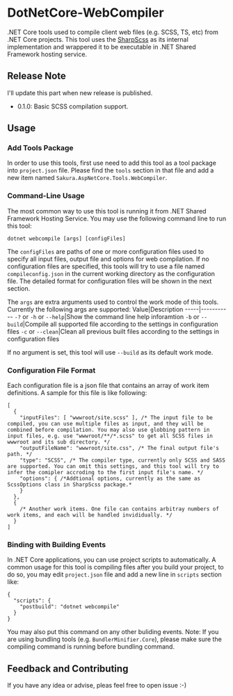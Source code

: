 # DotNetCore-WebCompiler
.NET Core tools used to compile client web files (e.g. SCSS, TS, etc) from .NET Core projects. This tool uses the [SharpScss](https://www.nuget.org/packages/SharpScss/) as its internal implementation and wrappered it to be executable in .NET Shared Framework hosting service.

## Release Note

I'll update this part when new release is published.

- 0.1.0: Basic SCSS compilation support.

## Usage

### Add Tools Package
In order to use this tools, first use need to add this tool as a tool package into `project.json` file. Please find the `tools` section in that file and add a new item named `Sakura.AspNetCore.Tools.WebCompiler`.

### Command-Line Usage
The most common way to use this tool is running it from .NET Shared Framework Hosting Service. You may use the following command line to run this tool:
```CMD
dotnet webcompile [args] [configFiles]
```
The `configFiles` are paths of one or more configuration files used to specify all input files, output file and options for web compilation. If no configuration files are specified, this tools will try to use a file named `compileconfig.json` in the current working directory as the configuration file. The detailed format for configuration files will be shown in the next section.  

The `args` are extra arguments used to control the work mode of this tools. Currently the following args are supported:
Value|Description
-----|-----------
`-?` or `-h` or `--help`|Show the command line help inforamtion
`-b` or `--build`|Compile all supported file according to the settings in configuration files
`-c` or `--clean`|Clean all previous built files according to the settings in configuration files

If no argument is set, this tool will use `--build` as its default work mode.

### Configuration File Format
Each configuration file is a json file that contains an array of work item definitions. A sample for this file is like following:
```JS
[
  {
    "inputFiles": [ "wwwroot/site.scss" ], /* The input file to be compiled, you can use multiple files as input, and they will be combined before compilation. You may also use globbing pattern in input files, e.g. use "wwwroot/**/*.scss" to get all SCSS files in wwwroot and its sub directory. */
    "outputFileName": "wwwroot/site.css", /* The final output file's path. */
    "type": "SCSS", /* The compiler type, currently only SCSS and SASS are supported. You can omit this settings, and this tool will try to infer the comipler accroding to the first input file's name. */
    "options": { /*Addtional options, currently as the same as ScssOptions class in SharpScss package.*
    }
  },
  {
    /* Another work items. One file can contains arbitray numbers of work items, and each will be handled invididually. */
  }
]
```

### Binding with Building Events
In .NET Core applications, you can use project scripts to automatically. A common usage for this tool is compiling files after you build your project, to do so, you may edit `project.json` file and add a new line in `scripts` section like:
```JS
{
  "scripts": {
    "postbuild": "dotnet webcompile"
  }
}
```
You may also put this command on any other buliding events. Note: If you are using bundling tools (e.g. `BundlerMinifier.Core`), please make sure the compiling command is running before bundling command.

## Feedback and Contributing
If you have any idea or advise, pleas feel free to open issue :-)
